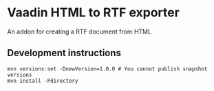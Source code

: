 # Vaadin HTML to RTF exporter

An addon for creating a RTF document from HTML

## Development instructions
```
mvn versions:set -DnewVersion=1.0.0 # You cannot publish snapshot versions 
mvn install -Pdirectory
```